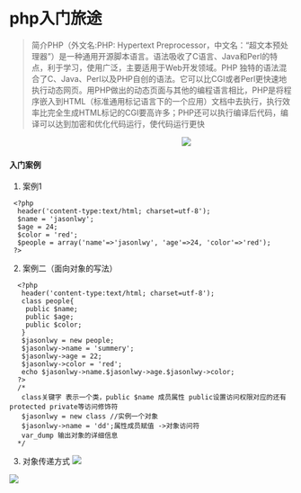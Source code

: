 # php入门旅途
 > 简介PHP（外文名:PHP: Hypertext Preprocessor，中文名：“超文本预处理器”）是一种通用开源脚本语言。语法吸收了C语言、Java和Perl的特点，利于学习，使用广泛，主要适用于Web开发领域。PHP 独特的语法混合了C、Java、Perl以及PHP自创的语法。它可以比CGI或者Perl更快速地执行动态网页。用PHP做出的动态页面与其他的编程语言相比，PHP是将程序嵌入到HTML（标准通用标记语言下的一个应用）文档中去执行，执行效率比完全生成HTML标记的CGI要高许多；PHP还可以执行编译后代码，编译可以达到加密和优化代码运行，使代码运行更快
 
 
 &nbsp;&nbsp;&nbsp;&nbsp;&nbsp;&nbsp;&nbsp;&nbsp;&nbsp;&nbsp;&nbsp;&nbsp;&nbsp;&nbsp;&nbsp;&nbsp;&nbsp;&nbsp;&nbsp;&nbsp;&nbsp;&nbsp;&nbsp;&nbsp;&nbsp;&nbsp;&nbsp;&nbsp;&nbsp;&nbsp;&nbsp;&nbsp;&nbsp;&nbsp;&nbsp;&nbsp;&nbsp;&nbsp;&nbsp;&nbsp;&nbsp;&nbsp;&nbsp;&nbsp;&nbsp; <img src="http://5b0988e595225.cdn.sohucs.com/images/20171123/83b690046b9d4cf484cceb1b66c9dc14.gif" style="margin-left:25%;"/>
 
#### 入门案例
1. 案例1
 ```
  <?php
   header('content-type:text/html; charset=utf-8');
   $name = 'jasonlwy';
   $age = 24;
   $color = 'red';
   $people = array('name'=>'jasonlwy', 'age'=>24, 'color'=>'red');
  ?>
  ```
2. 案例二（面向对象的写法）
 ```
   <?php
    header('content-type:text/html; charset=utf-8');
    class people{
     public $name;
     public $age;
     public $color;
    }
    $jasonlwy = new people;
    $jasonlwy->name = 'summery';
    $jasonlwy->age = 22;
    $jasonlwy->color = 'red';
    echo $jasonlwy->name.$jasonlwy->age.$jasonlwy->color;
   ?>
   /*
    class关键字 表示一个类，public $name 成员属性 public设置访问权限对应的还有protected private等访问修饰符
    $jasonlwy = new class //实例一个对象
    $jasonlwy->name = 'dd';属性成员赋值 ->对象访问符
    var_dump 输出对象的详细信息
   */
 ```
3. 对象传递方式
 ![](http://114.215.91.58/Blog//static/userImages/20180510/1525920235766047921.png)
 
 ![](http://114.215.91.58/Blog//static/userImages/20180510/1525920235858000796.png)
 
 
 
